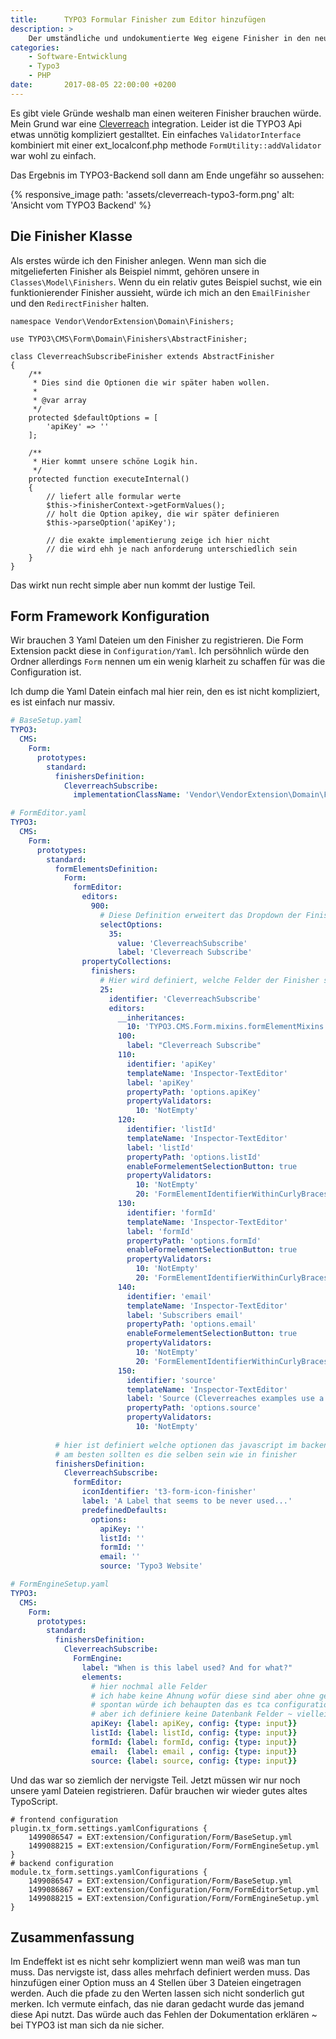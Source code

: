 ```yaml
---
title:      TYPO3 Formular Finisher zum Editor hinzufügen
description: >
    Der umständliche und undokumentierte Weg eigene Finisher in den neuen Typo3 8.7 Formular-Editor hinzuzufügen.   
categories: 
    - Software-Entwicklung
    - Typo3
    - PHP
date:       2017-08-05 22:00:00 +0200
---
```


Es gibt viele Gründe weshalb man einen weiteren Finisher brauchen würde. Mein Grund war eine [Cleverreach] integration. Leider ist die TYPO3 Api etwas unnötig kompliziert gestalltet.  Ein einfaches `ValidatorInterface` kombiniert mit einer ext_localconf.php methode `FormUtility::addValidator` war wohl zu einfach.

Das Ergebnis im TYPO3-Backend soll dann am Ende ungefähr so aussehen:

{% responsive_image path: 'assets/cleverreach-typo3-form.png' alt: 'Ansicht vom TYPO3 Backend' %}

## Die Finisher Klasse

Als erstes würde ich den Finisher anlegen. Wenn man sich die mitgelieferten Finisher als Beispiel nimmt, gehören unsere in `Classes\Model\Finishers`. Wenn du ein relativ gutes Beispiel suchst, wie ein funktionierender Finisher aussieht, würde ich mich an den `EmailFinisher` und den `RedirectFinisher` halten.

```php?start_inline=true
namespace Vendor\VendorExtension\Domain\Finishers;

use TYPO3\CMS\Form\Domain\Finishers\AbstractFinisher;

class CleverreachSubscribeFinisher extends AbstractFinisher
{
    /**
     * Dies sind die Optionen die wir später haben wollen.
     * 
     * @var array
     */
    protected $defaultOptions = [
        'apiKey' => ''
    ];

    /**
     * Hier kommt unsere schöne Logik hin.
     */
    protected function executeInternal()
    {
        // liefert alle formular werte
        $this->finisherContext->getFormValues();
        // holt die Option apikey, die wir später definieren
        $this->parseOption('apiKey');
        
        // die exakte implementierung zeige ich hier nicht
        // die wird ehh je nach anforderung unterschiedlich sein 
    }
}
```

Das wirkt nun recht simple aber nun kommt der lustige Teil.

## Form Framework Konfiguration

Wir brauchen 3 Yaml Dateien um den Finisher zu registrieren. Die Form Extension packt diese in `Configuration/Yaml`. Ich persöhnlich würde den Ordner allerdings `Form` nennen um ein wenig klarheit zu schaffen für was die Configuration ist.

Ich dump die Yaml Datein einfach mal hier rein, den es ist nicht kompliziert, es ist einfach nur massiv.

```yaml
# BaseSetup.yaml
TYPO3:
  CMS:
    Form:
      prototypes:
        standard:
          finishersDefinition:
            CleverreachSubscribe:
              implementationClassName: 'Vendor\VendorExtension\Domain\Finishers\CleverreachSubscribeFinisher'
```

```yaml
# FormEditor.yaml
TYPO3:
  CMS:
    Form:
      prototypes:
        standard:
          formElementsDefinition:
            Form:
              formEditor:
                editors:
                  900:
                    # Diese Definition erweitert das Dropdown der Finisher im menü
                    selectOptions:
                      35:
                        value: 'CleverreachSubscribe'
                        label: 'Cleverreach Subscribe'
                propertyCollections:
                  finishers:
                    # Hier wird definiert, welche Felder der Finisher später haben soll
                    25:
                      identifier: 'CleverreachSubscribe'
                      editors:
                        __inheritances:
                          10: 'TYPO3.CMS.Form.mixins.formElementMixins.BaseCollectionEditorsMixin'
                        100:
                          label: "Cleverreach Subscribe"
                        110:
                          identifier: 'apiKey'
                          templateName: 'Inspector-TextEditor'
                          label: 'apiKey'
                          propertyPath: 'options.apiKey'
                          propertyValidators:
                            10: 'NotEmpty'
                        120:
                          identifier: 'listId'
                          templateName: 'Inspector-TextEditor'
                          label: 'listId'
                          propertyPath: 'options.listId'
                          enableFormelementSelectionButton: true
                          propertyValidators:
                            10: 'NotEmpty'
                            20: 'FormElementIdentifierWithinCurlyBracesInclusive'
                        130:
                          identifier: 'formId'
                          templateName: 'Inspector-TextEditor'
                          label: 'formId'
                          propertyPath: 'options.formId'
                          enableFormelementSelectionButton: true
                          propertyValidators:
                            10: 'NotEmpty'
                            20: 'FormElementIdentifierWithinCurlyBracesInclusive'
                        140:
                          identifier: 'email'
                          templateName: 'Inspector-TextEditor'
                          label: 'Subscribers email'
                          propertyPath: 'options.email'
                          enableFormelementSelectionButton: true
                          propertyValidators:
                            10: 'NotEmpty'
                            20: 'FormElementIdentifierWithinCurlyBracesInclusive'
                        150:
                          identifier: 'source'
                          templateName: 'Inspector-TextEditor'
                          label: 'Source (Cleverreaches examples use a Projekt Name here)'
                          propertyPath: 'options.source'
                          propertyValidators:
                            10: 'NotEmpty'
                            
          # hier ist definiert welche optionen das javascript im backend beim hinzufügen lädt
          # am besten sollten es die selben sein wie in finisher 
          finishersDefinition:
            CleverreachSubscribe:
              formEditor:
                iconIdentifier: 't3-form-icon-finisher'
                label: 'A Label that seems to be never used...'
                predefinedDefaults:
                  options:
                    apiKey: ''
                    listId: ''
                    formId: ''
                    email: ''
                    source: 'Typo3 Website'
```

```yaml
# FormEngineSetup.yaml
TYPO3:
  CMS:
    Form:
      prototypes:
        standard:
          finishersDefinition:
            CleverreachSubscribe:
              FormEngine:
                label: "When is this label used? And for what?"
                elements:
                  # hier nochmal alle Felder
                  # ich habe keine Ahnung wofür diese sind aber ohne geht es nicht
                  # spontan würde ich behaupten das es tca configuration ist
                  # aber ich definiere keine Datenbank Felder ~ vielleicht ist das aber eine Option
                  apiKey: {label: apiKey, config: {type: input}}
                  listId: {label: listId, config: {type: input}}
                  formId: {label: formId, config: {type: input}}
                  email:  {label: email , config: {type: input}}
                  source: {label: source, config: {type: input}}
```

Und das war so ziemlich der nervigste Teil. Jetzt müssen wir nur noch unsere yaml Dateien registrieren. Dafür brauchen wir wieder gutes altes TypoScript.

```
# frontend configuration
plugin.tx_form.settings.yamlConfigurations {
    1499086547 = EXT:extension/Configuration/Form/BaseSetup.yml
    1499088215 = EXT:extension/Configuration/Form/FormEngineSetup.yml
}
# backend configuration
module.tx_form.settings.yamlConfigurations {
    1499086547 = EXT:extension/Configuration/Form/BaseSetup.yml
    1499086867 = EXT:extension/Configuration/Form/FormEditorSetup.yml
    1499088215 = EXT:extension/Configuration/Form/FormEngineSetup.yml
}
```

## Zusammenfassung

Im Endeffekt ist es nicht sehr kompliziert wenn man weiß was man tun muss. Das nervigste ist, dass alles mehrfach definiert werden muss. Das hinzufügen einer Option muss an 4 Stellen über 3 Dateien eingetragen werden. Auch die pfade zu den Werten lassen sich nicht sonderlich gut merken. Ich vermute einfach, das nie daran gedacht wurde das jemand diese Api nutzt. Das würde auch das Fehlen der Dokumentation erklären ~ bei TYPO3 ist man sich da nie sicher.

[Cleverreach]: https://www.cleverreach.com/
